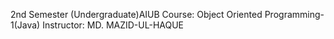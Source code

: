 2nd Semester (Undergraduate)AIUB
Course: Object Oriented Programming-1(Java)
Instructor: MD. MAZID-UL-HAQUE

